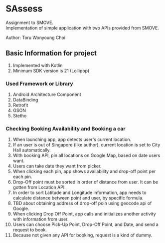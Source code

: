 # SAssess
Assignment to SMOVE.  
Implementation of simple application with two APIs provided from SMOVE.  

Author: Toru Wonyoung Choi

## Basic Information for project
1. Implemented with Kotlin
2. Minimum SDK version is 21 (Lollipop)

### Used Framework or Library  
1. Android Architecture Component
2. DataBinding
3. Retrofit
4. GSON
5. Stetho

### Checking Booking Availability and Booking a car
1. When launching app, app detects user's current location.
2. If an user is out of Singapore (like author), current location is set to City Hall automatically.
3. With booking API, pin all locations on Google Map, based on date users want.
4. Users can take date they want from picker.
5. When clicking each pin, app shows availability and drop-off point per each pin.
6. Drop-Off point must be sorted in order of distance from user. It can be gotten from Location API. 
7. In order to sort Latitude and Longitude information, app needs to calculate distance between point and user, by specific formula.
8. TBD about obtaining address of drop-off poin using geocode api of Google.
9. When clicking Drop Off Point, app calls and initializes another activity with information from user.
10. Users can choose Pick-Up Point, Drop-Off Point, and Date, and send a request to book.
11. Because not given any API for booking, request is a kind of dummy.
